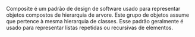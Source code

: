 Composite é um padrão de design de software usado para representar objetos compostos de hierarquia de arvore. Este grupo de objetos assume que pertence à mesma hierarquia de classes. Esse padrão geralmente é usado para representar listas repetidas ou recursivas de elementos.
